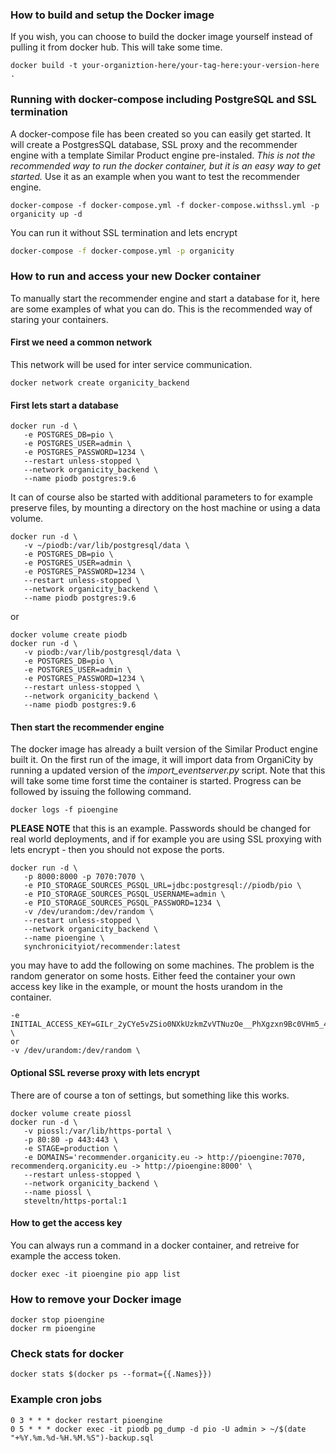### How to build and setup the Docker image
If you wish, you can choose to build the docker image yourself instead of pulling it from docker hub. This will take some time.
```
docker build -t your-organiztion-here/your-tag-here:your-version-here .
```

### Running with docker-compose including PostgreSQL and SSL termination
A docker-compose file has been created so you can easily get started. It will create a PostgresSQL database, SSL proxy and the recommender engine with a template Similar Product engine pre-instaled.
*This is not the recommended way to run the docker container, but it is an easy way to get started.* Use it as an example when you want to test the recommender engine.
```
docker-compose -f docker-compose.yml -f docker-compose.withssl.yml -p organicity up -d
```
You can run it without SSL termination and lets encrypt
```bash
docker-compose -f docker-compose.yml -p organicity
```

### How to run and access your new Docker container
To manually start the recommender engine and start a database for it, here are some examples of what you can do. This is the recommended way of staring your containers.
#### First we need a common network
This network will be used for inter service communication.
```
docker network create organicity_backend
```
#### First lets start a database
```
docker run -d \
   -e POSTGRES_DB=pio \
   -e POSTGRES_USER=admin \
   -e POSTGRES_PASSWORD=1234 \
   --restart unless-stopped \
   --network organicity_backend \
   --name piodb postgres:9.6
```
It can of course also be started with additional parameters to for example preserve files, by mounting a directory on the host machine or using a data volume.
```
docker run -d \
   -v ~/piodb:/var/lib/postgresql/data \
   -e POSTGRES_DB=pio \
   -e POSTGRES_USER=admin \
   -e POSTGRES_PASSWORD=1234 \
   --restart unless-stopped \
   --network organicity_backend \
   --name piodb postgres:9.6
```
or
```
docker volume create piodb
docker run -d \
   -v piodb:/var/lib/postgresql/data \
   -e POSTGRES_DB=pio \
   -e POSTGRES_USER=admin \
   -e POSTGRES_PASSWORD=1234 \
   --restart unless-stopped \
   --network organicity_backend \
   --name piodb postgres:9.6
```

#### Then start the recommender engine
The docker image has already a built version of the Similar Product engine built it. On the first run of the image, it will import data from OrganiCity by running a updated version of the *import_eventserver.py* script. Note that this will take some time forst time the container is started. Progress can be followed by issuing the following command.
```
docker logs -f pioengine
```
**PLEASE NOTE** that this is an example. Passwords should be changed for real world deployments, and if for example you are using SSL proxying with lets encrypt - then you should not expose the ports.
```
docker run -d \
   -p 8000:8000 -p 7070:7070 \
   -e PIO_STORAGE_SOURCES_PGSQL_URL=jdbc:postgresql://piodb/pio \
   -e PIO_STORAGE_SOURCES_PGSQL_USERNAME=admin \
   -e PIO_STORAGE_SOURCES_PGSQL_PASSWORD=1234 \
   -v /dev/urandom:/dev/random \
   --restart unless-stopped \
   --network organicity_backend \
   --name pioengine \
   synchronicityiot/recommender:latest
```
you may have to add the following on some machines. The problem is the random generator on some hosts. Either feed the container your own access key like in the example, or mount the hosts urandom in the container.
```
-e INITIAL_ACCESS_KEY=GILr_2yCYe5vZSio0NXkUzkmZvVTNuzOe__PhXgzxn9Bc0VHm5_4VICMNkIclubn \
or
-v /dev/urandom:/dev/random \
```
#### Optional SSL reverse proxy with lets encrypt
There are of course a ton of settings, but something like this works.
```
docker volume create piossl
docker run -d \
   -v piossl:/var/lib/https-portal \
   -p 80:80 -p 443:443 \
   -e STAGE=production \
   -e DOMAINS='recommender.organicity.eu -> http://pioengine:7070, recommenderq.organicity.eu -> http://pioengine:8000' \
   --restart unless-stopped \
   --network organicity_backend \
   --name piossl \
   steveltn/https-portal:1
```
#### How to get the access key
You can always run a command in a docker container, and retreive for example the access token.
```
docker exec -it pioengine pio app list
```

### How to remove your Docker image
```
docker stop pioengine
docker rm pioengine
```
### Check stats for docker
```
docker stats $(docker ps --format={{.Names}})
```
### Example cron jobs
```
0 3 * * * docker restart pioengine
0 5 * * * docker exec -it piodb pg_dump -d pio -U admin > ~/$(date "+%Y.%m.%d-%H.%M.%S")-backup.sql
```
